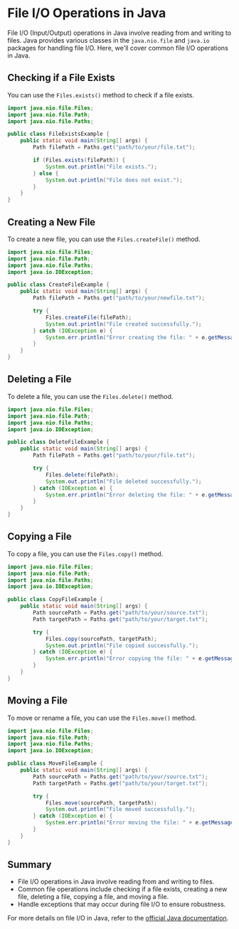 # File I/O Operations in Java

File I/O (Input/Output) operations in Java involve reading from and writing to files. Java provides various classes in the `java.nio.file` and `java.io` packages for handling file I/O. Here, we'll cover common file I/O operations in Java.

## Checking if a File Exists

You can use the `Files.exists()` method to check if a file exists.

```java
import java.nio.file.Files;
import java.nio.file.Path;
import java.nio.file.Paths;

public class FileExistsExample {
    public static void main(String[] args) {
        Path filePath = Paths.get("path/to/your/file.txt");

        if (Files.exists(filePath)) {
            System.out.println("File exists.");
        } else {
            System.out.println("File does not exist.");
        }
    }
}
```

## Creating a New File

To create a new file, you can use the `Files.createFile()` method.

```java
import java.nio.file.Files;
import java.nio.file.Path;
import java.nio.file.Paths;
import java.io.IOException;

public class CreateFileExample {
    public static void main(String[] args) {
        Path filePath = Paths.get("path/to/your/newfile.txt");

        try {
            Files.createFile(filePath);
            System.out.println("File created successfully.");
        } catch (IOException e) {
            System.err.println("Error creating the file: " + e.getMessage());
        }
    }
}
```

## Deleting a File

To delete a file, you can use the `Files.delete()` method.

```java
import java.nio.file.Files;
import java.nio.file.Path;
import java.nio.file.Paths;
import java.io.IOException;

public class DeleteFileExample {
    public static void main(String[] args) {
        Path filePath = Paths.get("path/to/your/file.txt");

        try {
            Files.delete(filePath);
            System.out.println("File deleted successfully.");
        } catch (IOException e) {
            System.err.println("Error deleting the file: " + e.getMessage());
        }
    }
}
```

## Copying a File

To copy a file, you can use the `Files.copy()` method.

```java
import java.nio.file.Files;
import java.nio.file.Path;
import java.nio.file.Paths;
import java.io.IOException;

public class CopyFileExample {
    public static void main(String[] args) {
        Path sourcePath = Paths.get("path/to/your/source.txt");
        Path targetPath = Paths.get("path/to/your/target.txt");

        try {
            Files.copy(sourcePath, targetPath);
            System.out.println("File copied successfully.");
        } catch (IOException e) {
            System.err.println("Error copying the file: " + e.getMessage());
        }
    }
}
```

## Moving a File

To move or rename a file, you can use the `Files.move()` method.

```java
import java.nio.file.Files;
import java.nio.file.Path;
import java.nio.file.Paths;
import java.io.IOException;

public class MoveFileExample {
    public static void main(String[] args) {
        Path sourcePath = Paths.get("path/to/your/source.txt");
        Path targetPath = Paths.get("path/to/your/target.txt");

        try {
            Files.move(sourcePath, targetPath);
            System.out.println("File moved successfully.");
        } catch (IOException e) {
            System.err.println("Error moving the file: " + e.getMessage());
        }
    }
}
```

## Summary

- File I/O operations in Java involve reading from and writing to files.
- Common file operations include checking if a file exists, creating a new file, deleting a file, copying a file, and moving a file.
- Handle exceptions that may occur during file I/O to ensure robustness.

For more details on file I/O in Java, refer to the [official Java documentation](https://docs.oracle.com/javase/tutorial/essential/io/index.html).
